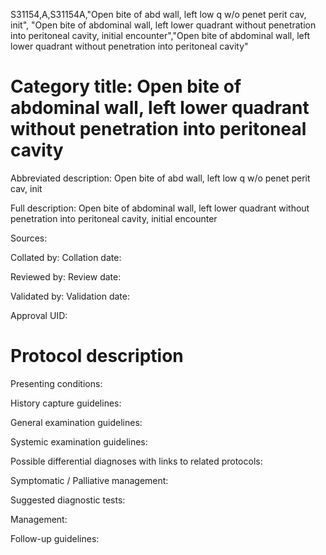 S31154,A,S31154A,"Open bite of abd wall, left low q w/o penet perit cav, init", "Open bite of abdominal wall, left lower quadrant without penetration into peritoneal cavity, initial encounter","Open bite of abdominal wall, left lower quadrant without penetration into peritoneal cavity"
# Category title: Open bite of abdominal wall, left lower quadrant without penetration into peritoneal cavity

Abbreviated description: Open bite of abd wall, left low q w/o penet perit cav, init

Full description: Open bite of abdominal wall, left lower quadrant without penetration into peritoneal cavity, initial encounter

Sources:

Collated by:
Collation date:

Reviewed by:
Review date:

Validated by:
Validation date:

Approval UID:

# Protocol description

Presenting conditions:

History capture guidelines:

General examination guidelines:

Systemic examination guidelines:

Possible differential diagnoses with links to related protocols:

Symptomatic / Palliative management:

Suggested diagnostic tests:

Management:

Follow-up guidelines:
